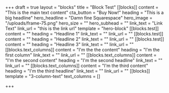 +++
draft = true
layout = "blocks"
title = "Block Test"
[[blocks]]
content = "This is the main text content"
cta_button = "Buy Now!"
heading = "This is a big headline"
hero_headline = "Damn fine Squarespace"
hero_image = "/uploads/frame-75.png"
hero_size = ""
hero_subhead = ""
link_text = "Link Text"
link_url = "this is the link url"
template = "hero-block"
[[blocks.test]]
content = ""
heading = "Headline 1"
link_text = ""
link_url = ""
[[blocks.test]]
content = ""
heading = "Headline 2"
link_text = ""
link_url = ""
[[blocks.test]]
content = ""
heading = "Headline 3"
link_text = ""
link_url = ""
[[blocks.text_columns]]
content = "I'm the the content"
heading = "I'm the first column"
link_text = ""
link_url = ""
[[blocks.text_columns]]
content = "I'm the second content"
heading = "I'm the second headline"
link_text = ""
link_url = ""
[[blocks.text_columns]]
content = "I'm the third content"
heading = "I'm the third headline"
link_text = ""
link_url = ""
[[blocks]]
template = "3-column-text"
text_columns = []

+++
